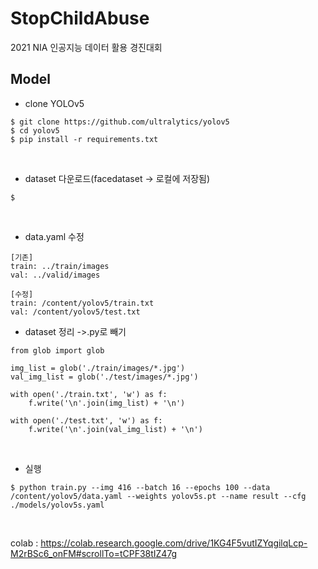 ﻿# StopChildAbuse
2021 NIA 인공지능 데이터 활용 경진대회

## Model
- clone YOLOv5
```
$ git clone https://github.com/ultralytics/yolov5
$ cd yolov5
$ pip install -r requirements.txt
```
<br/>

- dataset 다운로드(facedataset -> 로컬에 저장됨)
```
$ 
```
<br/>

- data.yaml 수정
```
[기존]
train: ../train/images
val: ../valid/images

[수정]
train: /content/yolov5/train.txt
val: /content/yolov5/test.txt
```

- dataset 정리 ->.py로 빼기
```
from glob import glob

img_list = glob('./train/images/*.jpg')
val_img_list = glob('./test/images/*.jpg')

with open('./train.txt', 'w') as f:
    f.write('\n'.join(img_list) + '\n')

with open('./test.txt', 'w') as f:
    f.write('\n'.join(val_img_list) + '\n')
```
<br/>

- 실행
```
$ python train.py --img 416 --batch 16 --epochs 100 --data /content/yolov5/data.yaml --weights yolov5s.pt --name result --cfg ./models/yolov5s.yaml
```
<br/>

colab : https://colab.research.google.com/drive/1KG4F5vutIZYqgilqLcp-M2rBSc6_onFM#scrollTo=tCPF38tIZ47g